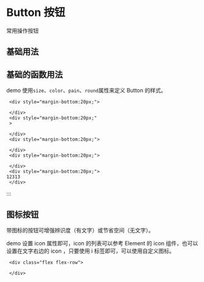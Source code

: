 # Button 按钮
常用操作按钮

## 基础用法

<template>

</template>

## 基础的函数用法

demo 使用`size`、`color`、`pain`、`round`属性来定义 Button 的样式。

```vue
 <div style="margin-bottom:20px;">

 </div>
 <div style="margin-bottom:20px;"
 >

 </div>
 <div style="margin-bottom:20px;">

 </div>
 <div style="margin-bottom:20px;">

 </div>
 <div style="margin-bottom:20px;">
12313
 </div>
```
:::

## 图标按钮

带图标的按钮可增强辨识度（有文字）或节省空间（无文字）。

demo 设置 icon 属性即可，icon 的列表可以参考 Element 的 icon 组件，也可以设置在文字右边的 icon ，只要使用 i 标签即可，可以使用自定义图标。

```vue
 <div class="flex flex-row">

 </div>
```
